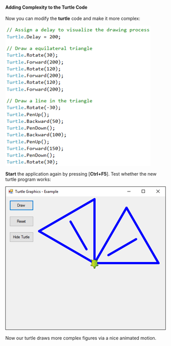 #### Adding Complexity to the Turtle Code

Now you can modify the **turtle** code and make it more complex: 

![](/assets/chapter-5-images/13.Turtle-graphics-09.png)

**Start** the application again by pressing [**Ctrl+F5**]. Test whether the new turtle program works:

![](/assets/chapter-5-images/13.Turtle-graphics-10.png)

Now our turtle draws more complex figures via a nice animated motion.
